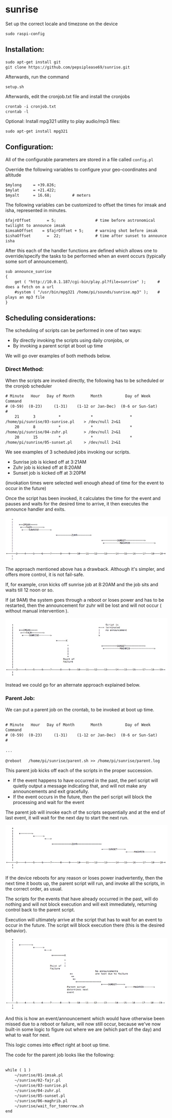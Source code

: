 # sunrise

Set up the correct locale and timezone on the device
```
sudo raspi-config
```





## Installation: 

```
sudo apt-get install git
git clone https://github.com/pepsiplease69/sunrise.git
```
Afterwards, run the command

```
setup.sh
```
Afterwards, edit the cronjob.txt file and install the cronjobs

```
crontab -i cronjob.txt
crontab -l
```

Optional: Install mpg321 utility to play audio/mp3 files:

```
sudo apt-get install mpg321
```



## Configuration:
All of the configurable parameters are stored in a file called `config.pl`

Override the following variables to configure your geo-coordinates and altitude

```
$mylong     = +39.826;
$mylat      = +21.422;
$myalt      = 16.68;         # meters
```

The following variables can be customized to offset the times for imsak and isha, represented in minutes.

```
$fajrOffset       = 5;                 # time before astronomical twilight to announce imsak
$imsakOffset    = $fajrOffset + 5;     # warning shot before imsak
$ishaOffset       =  22;               # time after sunset to announce isha
```

After this each of the handler functions are defined which allows one to override/specify the tasks to be performed when an event occurs (typically some sort of announcement).

```
sub announce_sunrise
{
    get ( "http://10.0.1.187/cgi-bin/play.pl?file=sunrise" );     # does a fetch on a url
    #system ( "/usr/bin/mpg321 /home/pi/sounds/sunrise.mp3" );    # plays an mp3 file
}
```



## Scheduling considerations:

The scheduling of scripts can be performed in one of two ways:

- By directly invoking the scripts using daily cronjobs, or
- By invoking a parent script at boot up time

We will go over examples of both methods below.


### Direct Method:

When the scripts are invoked directly, the following has to be scheduled or the cronjob scheduler

```
# Minute   Hour   Day of Month       Month          Day of Week        Command    
# (0-59)  (0-23)     (1-31)    (1-12 or Jan-Dec)  (0-6 or Sun-Sat)                
#
    21      3          *             *                *            /home/pi/sunrise/03-sunrise.pl    > /dev/null 2>&1
    20      8          *             *                *            /home/pi/sunrise/04-zuhr.pl       > /dev/null 2>&1
    20      15         *             *                *            /home/pi/sunrise/05-sunset.pl     > /dev/null 2>&1
```

We see examples of 3 scheduled jobs invoking our scripts. 
- Sunrise job is kicked off at 3:21AM  
- Zuhr job is kicked off at 8:20AM
- Sunset job is kicked off at 3:20PM


(invokation times were selected well enough ahead of time for the event to occur in the future)

Once the script has been invoked, it calculates the time for the event and pauses and waits for the desired time to arrive, it then executes the announce handler and exits.


![direct-method](direct-method.jpg)


The approach mentioned above has a drawback. Although it's simpler, and offers more control, it is not fail-safe.

If, for example, cron kicks off sunrise job at 8:20AM and the job sits and waits till 12 noon or so.

If (at 9AM) the system goes through a reboot or loses power and has to be restarted, then the announcement for zuhr will be lost and will not occur ( without manual intervention ).

![direct-method-fail](direct-method-fail.jpg)

Instead we could go for an alternate approach explained below.


### Parent Job:

We can put a parent job on the crontab, to be invoked at boot up time. 

```

# Minute   Hour   Day of Month       Month          Day of Week        Command    
# (0-59)  (0-23)     (1-31)    (1-12 or Jan-Dec)  (0-6 or Sun-Sat)                
#

...

@reboot   /home/pi/sunrise/parent.sh >> /home/pi/sunrise/parent.log

```


This parent job kicks off each of the scripts in the proper succession. 

- If the event happens to have occurred in the past, the perl script will quietly output a message indicating that, and will not make any announcements and exit gracefully.
- If the event occurs in the future, then the perl script will block the processing and wait for the event

The parent job will invoke each of the scripts sequentially and at the end of last event, it will wait for the next day to start the next run.

 
![parent-script](parent-script.jpg)


If the device reboots for any reason or loses power inadvertently, then the next time it boots up, the parent script will run, and invoke all the scripts, in the correct order, as usual.

The scripts for the events that have already occurred in the past, will do nothing and will not block execution and will exit immediately, returning control back to the parent script.

Execution will ultimately arrive at the script that has to wait for an event to occur in the future. The script will block execution there (this is the desired behavior).

![parent-script-fail](parent-script-fail.jpg)

And this is how an event/announcement which would have otherwise been missed due to a reboot or failure, will now still occur, because we've now built-in some logic to figure out where we are (which part of the day) and what to wait for next.

This logic comes into effect right at boot up time.

The code for the parent job looks like the following:

```

while ( 1 )
    ~/sunrise/01-imsak.pl
    ~/sunrise/02-fajr.pl
    ~/sunrise/03-sunrise.pl
    ~/sunrise/04-zuhr.pl
    ~/sunrise/05-sunset.pl
    ~/sunrise/06-maghrib.pl
    ~/sunrise/wait_for_tomorrow.sh
end

```
















